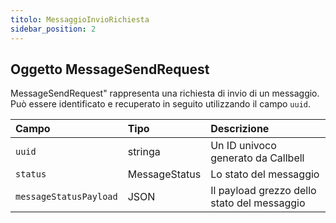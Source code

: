 ```yaml
---
titolo: MessaggioInvioRichiesta
sidebar_position: 2
---
```


## Oggetto MessageSendRequest

MessageSendRequest" rappresenta una richiesta di invio di un messaggio. Può essere identificato e recuperato in seguito utilizzando il campo `uuid`.

| Campo | Tipo | Descrizione |
| :--------------------- | :------------ | :--------------------------------- |
| `uuid` | stringa | Un ID univoco generato da Callbell |
| `status` | MessageStatus | Lo stato del messaggio |
| `messageStatusPayload` | JSON | Il payload grezzo dello stato del messaggio |
